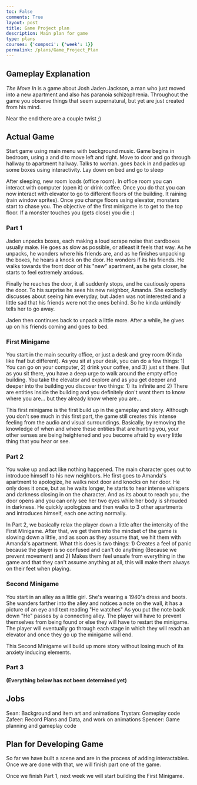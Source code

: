 ```yaml
---
toc: False
comments: True
layout: post
title: Game Project plan
description: Main plan for game
type: plans
courses: {'compsci': {'week': 1}}
permalink: /plans/Game_Project_Plan
---
```


## Gameplay Explanation

*The Move In* is a game about Josh Jaden Jackson, a man who just moved into a new apartment and also has paranoia schizophrenia. Throughout the game you observe things that seem supernatural, but yet are just created from his mind.

Near the end there are a couple twist ;)

## Actual Game
Start game using main menu with background music. Game begins in bedroom, using a and d to move left and right. Move to door and go through hallway to apartment hallway. Talks to woman. goes back in and packs up some boxes using interactivity. Lay down on bed and go to sleep

After sleeping, new room loads (office room). In office room you can interact with computer (open it) or drink coffee. Once you do that you can now interact with elevator to go to different floors of the building. It raining (rain window sprites). Once you change floors using elevator, monsters start to chase you. The objective of the first minigame is to get to the top floor. If a monster touches you (gets close) you die :( 

### Part 1

Jaden unpacks boxes, each making a loud scrape noise that cardboxes usually make. He goes as slow as possible, or atleast it feels that way. As he unpacks, he wonders where his friends are, and as he finishes unpacking the boxes, he hears a knock on the door. He wonders if its his friends. He walks towards the front door of his "new" apartment, as he gets closer, he starts to feel extremely anxious.

Finally he reaches the door, it all suddenly stops, and he cautiously opens the door. To his surprise he sees his new neighbor, Amanda. She excitedly discusses about seeing him everyday, but Jaden was not interested and a little sad that his friends were not the ones behind. So he kinda unkindly tells her to go away.

Jaden then continues back to unpack a little more. After a while, he gives up on his friends coming and goes to bed.

### First Minigame

You start in the main security office, or just a desk and grey room (Kinda like fnaf but different). As you sit at your desk, you can do a few things: 1) You can go on your computer, 2) drink your coffee, and 3) just sit there. But as you sit there, you have a deep urge to walk around the empty office building. You take the elevator and explore and as you get deeper and deeper into the building you discover two things: 1) Its infinite and 2) There are entities inside the building and you definitely don't want them to know where you are... but they already know where you are...

This first minigame is the first build up in the gameplay and story. Although you don't see much in this first part, the game still creates this intense feeling from the audio and visual surroundings. Basically, by removing the knowledge of when and where these entities that are hunting you, your other senses are being heightened and you become afraid by every little thing that you hear or see.

### Part 2

You wake up and act like nothing happened. The main character goes out to introduce himself to his new neighbors. He first goes to Amanda's apartment to apologize, he walks next door and knocks on her door. He only does it once, but as he waits longer, he starts to hear intense whispers and darkness closing in on the character. And as its about to reach you, the door opens and you can only see her two eyes while her body is shrouded in darkness. He quickly apologizes and then walks to 3 other apartments and introduces himself, each one acting normally.

In Part 2, we basically relax the player down a little after the intensity of the First Minigame. After that, we get them into the mindset of the game is slowing down a little, and as soon as they assume that, we hit them with Amanda's apartment. What this does is two things: 1) Creates a feel of panic because the player is so confused and can't do anything (Because we prevent movement) and 2) Makes them feel unsafe from everything in the game and that they can't assume anything at all, this will make them always on their feet when playing.

### Second Minigame

You start in an alley as a little girl. She's wearing a 1940's dress and boots. She wanders farther into the alley and notices a note on the wall, it has a picture of an eye and text reading "He watches" As you put the note back down "He" passes by a connecting alley. The player will have to prevent themselves from being found or else they will have to restart the minigame. The player will eventually go through each stage in which they will reach an elevator and once they go up the minigame will end.

This Second Minigame will build up more story without losing much of its anxiety inducing elements.

### Part 3

**(Everything below has not been determined yet)**

## Jobs

Sean: Background and item art and animations
Trystan: Gameplay code
Zafeer: Record Plans and Data, and work on animations
Spencer: Game planning and gameplay code

## Plan for Developing Game

So far we have built a scene and are in the process of adding interactables. Once we are done with that, we will finish part one of the game.

Once we finish Part 1, next week we will start building the First Minigame.
